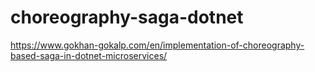 # choreography-saga-dotnet
https://www.gokhan-gokalp.com/en/implementation-of-choreography-based-saga-in-dotnet-microservices/
